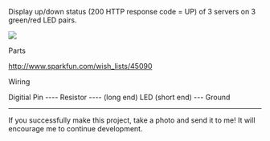 Display up/down status (200 HTTP response code = UP) of 3 servers on 3 green/red LED pairs.

[![](http://farm8.staticflickr.com/7112/7411960850_81fcae7854_c_d.jpg)](http://farm8.staticflickr.com/7112/7411960850_81fcae7854_c_d.jpg)

Parts

http://www.sparkfun.com/wish_lists/45090

Wiring

Digitial Pin ---- Resistor ---- (long end) LED (short end) --- Ground

----

If you successfully make this project, take a photo and send it to me! It will encourage me to continue development.
